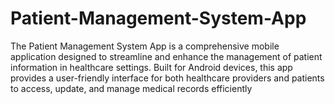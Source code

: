 # Patient-Management-System-App
The Patient Management System App is a comprehensive mobile application designed to streamline and enhance the management of patient information in healthcare settings. Built for Android devices, this app provides a user-friendly interface for both healthcare providers and patients to access, update, and manage medical records efficiently
